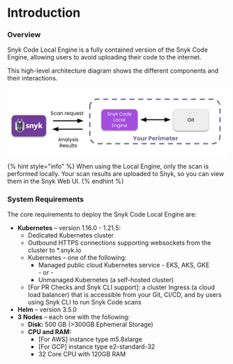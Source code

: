 # Introduction

### Overview

Snyk Code Local Engine is a fully contained version of the Snyk Code Engine, allowing users to avoid uploading their code to the internet.

This high-level architecture diagram shows the different components and their interactions.

![Snyk Code Local Engine Architecture](<../../../../.gitbook/assets/Screen Shot 2021-11-11 at 2.36.41 PM.png>)

{% hint style="info" %}
When using the Local Engine, only the scan is performed locally. Your scan results are uploaded to Snyk, so you can view them in the Snyk Web UI.
{% endhint %}

### System Requirements

The core requirements to deploy the Snyk Code Local Engine are:

* **Kubernetes** – version 1.16.0 - 1.21.5:
  * Dedicated Kubernetes cluster
  * Outbound HTTPS connections supporting websockets from the cluster to \*.snyk.io
  * Kubernetes – one of the following:
    * Managed public cloud Kubernetes service - EKS, AKS, GKE\
      \- or -
    * Unmanaged Kubernetes (a self-hosted cluster)
  * \[For PR Checks and Snyk CLI support]: a cluster Ingress (a cloud load balancer) that is accessible from your Git, CI/CD, and by users using Snyk CLI to run Snyk Code scans
* **Helm** – version 3.5.0
* **3 Nodes** – each one with the following:
  * **Disk:** 500 GB (>300GB Ephemeral Storage)
  * **CPU and RAM:**
    * \[For AWS] instance type m5.8xlarge
    * \[For GCP] instance type e2-standard-32
    * 32 Core CPU with 120GB RAM
